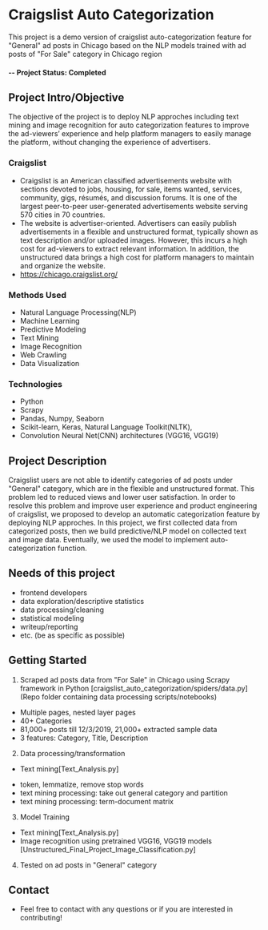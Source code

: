 # Craigslist Auto Categorization
This project is a demo version of craigslist auto-categorization feature for "General" ad posts in Chicago based on the NLP models trained with ad posts of "For Sale" category in Chicago region

#### -- Project Status: Completed

## Project Intro/Objective
The objective of the project is to deploy NLP approches including text mining and image recognition for auto categorization features to improve the ad-viewers’ experience and help platform managers to easily manage the platform, without changing the experience of advertisers. 

### Craigslist
* Craigslist is an American classified advertisements website with sections devoted to jobs, housing, for sale, items wanted, services, community, gigs, résumés, and discussion forums. It is one of the largest peer-to-peer user-generated advertisements website serving 570 cities in 70 countries.
* The website is advertiser-oriented. Advertisers can easily publish advertisements in a flexible and unstructured format, typically shown as text description and/or uploaded images. However, this incurs a high cost for ad-viewers to extract relevant information. In addition, the unstructured data brings a high cost for platform managers to maintain and organize the website.
* https://chicago.craigslist.org/

### Methods Used
* Natural Language Processing(NLP)
* Machine Learning
* Predictive Modeling
* Text Mining 
* Image Recognition
* Web Crawling
* Data Visualization

### Technologies
* Python
* Scrapy
* Pandas, Numpy, Seaborn
* Scikit-learn, Keras, Natural Language Toolkit(NLTK), 
* Convolution Neural Net(CNN) architectures (VGG16, VGG19)

## Project Description
Craigslist users are not able to identify categories of ad posts under "General" category, which are in the flexible and unstructured format. This problem led to reduced views and lower user satisfaction. In order to resolve this problem and improve user experience and product engineering of craigslist, we proposed to develop an automatic categorization feature by deploying NLP approches.
In this project, we first collected data from categorized posts, then we build predictive/NLP model on collected text and image data. Eventually, we used the model to implement auto-categorization function.

## Needs of this project

- frontend developers
- data exploration/descriptive statistics
- data processing/cleaning
- statistical modeling
- writeup/reporting
- etc. (be as specific as possible)

## Getting Started

1. Scraped ad posts data from "For Sale" in Chicago using Scrapy framework in Python [craigslist_auto_categorization/spiders/data.py] (Repo folder containing data processing scripts/notebooks)
- Multiple pages, nested layer pages
- 40+ Categories
- 81,000+ posts till 12/3/2019, 21,000+ extracted sample data
- 3 features: Category, Title, Description

2. Data processing/transformation
* Text mining[Text_Analysis.py]
- token, lemmatize, remove stop words
- text mining processing: take out general category and partition 
- text mining processing: term-document matrix

3. Model Training
* Text mining[Text_Analysis.py]
* Image recognition using pretrained VGG16, VGG19 models [Unstructured_Final_Project_Image_Classification.py]

4. Tested on ad posts in "General" category


## Contact
* Feel free to contact with any questions or if you are interested in contributing!
